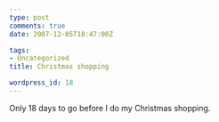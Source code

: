 ```yaml
---
type: post
comments: true
date: 2007-12-05T18:47:00Z

tags:
- Uncategorized
title: Christmas shopping

wordpress_id: 18
---
```


Only 18 days to go before I do my Christmas shopping.
